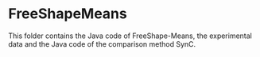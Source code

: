 # FreeShapeMeans


This folder contains the Java code of FreeShape-Means, the experimental data and the Java code of the comparison method SynC.
